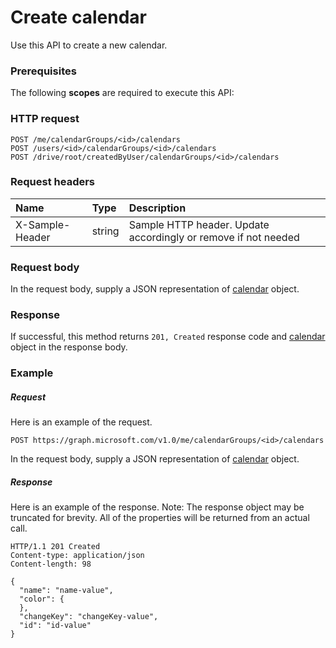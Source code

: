 # Create calendar

Use this API to create a new calendar.
### Prerequisites
The following **scopes** are required to execute this API: 
### HTTP request
<!-- { "blockType": "ignored" } -->
```http
POST /me/calendarGroups/<id>/calendars
POST /users/<id>/calendarGroups/<id>/calendars
POST /drive/root/createdByUser/calendarGroups/<id>/calendars

```
### Request headers
| Name       | Type | Description|
|:---------------|:--------|:----------|
| X-Sample-Header  | string  | Sample HTTP header. Update accordingly or remove if not needed|

### Request body
In the request body, supply a JSON representation of [calendar](../resources/calendar.md) object.


### Response
If successful, this method returns `201, Created` response code and [calendar](../resources/calendar.md) object in the response body.

### Example
##### Request
Here is an example of the request.
<!-- {
  "blockType": "request",
  "name": "create_calendar_from_calendargroup"
}-->
```http
POST https://graph.microsoft.com/v1.0/me/calendarGroups/<id>/calendars
```
In the request body, supply a JSON representation of [calendar](../resources/calendar.md) object.
##### Response
Here is an example of the response. Note: The response object may be truncated for brevity. All of the properties will be returned from an actual call.
<!-- {
  "blockType": "response",
  "truncated": true,
  "@odata.type": "microsoft.graph.calendar"
} -->
```http
HTTP/1.1 201 Created
Content-type: application/json
Content-length: 98

{
  "name": "name-value",
  "color": {
  },
  "changeKey": "changeKey-value",
  "id": "id-value"
}
```

<!-- uuid: 8fcb5dbc-d5aa-4681-8e31-b001d5168d79
2015-10-25 14:57:30 UTC -->
<!-- {
  "type": "#page.annotation",
  "description": "Create calendar",
  "keywords": "",
  "section": "documentation",
  "tocPath": ""
}-->